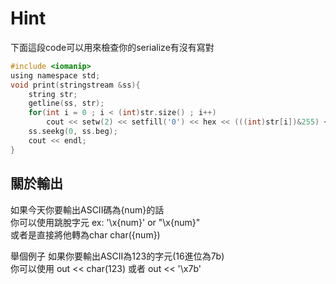 Hint
========
下面這段code可以用來檢查你的serialize有沒有寫對<br>

```c
#include <iomanip>
using namespace std;
void print(stringstream &ss){
    string str;
    getline(ss, str);
    for(int i = 0 ; i < (int)str.size() ; i++)
        cout << setw(2) << setfill('0') << hex << (((int)str[i])&255) << ' ';
    ss.seekg(0, ss.beg);
    cout << endl;
}
```

關於輸出
----------
如果今天你要輸出ASCII碼為{num}的話<br>
你可以使用跳脫字元 ex: '\x{num}' or "\x{num}" <br>
或者是直接將他轉為char char({num}) <br>

舉個例子 如果你要輸出ASCII為123的字元(16進位為7b)<br>
你可以使用 out << char(123)
或者 out << '\x7b'
